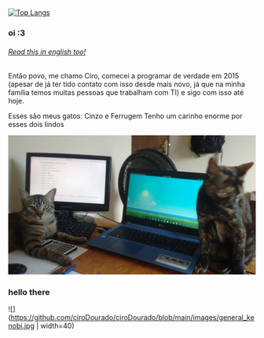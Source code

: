 <!--
**ciroDourado/ciroDourado** is a ✨ _special_ ✨ repository because its `README.md` (this file) appears on your GitHub profile.

Here are some ideas to get you started: thanks github :3 
If you came here and now is reading this stuff, you are rewarded with some secret info about me

- 🔭 I’m currently working on ... help me to change this
- 🌱 I’m currently learning: Rust and C#, and I pretend to get proficiency on both. These two are long-term investiments of mine.
- 👯 I’m looking to collaborate on ...
- 🤔 I’m looking for help with: getting a job, so I can spoil my cats <3
- 💬 Ask me about: the first thing that comes into your head, I like spontaneous people
- 📫 How to reach me: food. Oh, you meant contact. ciro.brz@gmail.com
- 😄 Pronouns: ...
- ⚡ Fun fact: I'm already a joke
-->

<!--
[![Readme Card](https://github-readme-stats.vercel.app/api/pin/?username=ciroDourado&repo=hello-world)](https://github.com/anuraghazra/github-readme-stats)
-->
#
[![Top Langs](https://github-readme-stats.vercel.app/api/top-langs/?username=ciroDourado&layout=compact&hide_title=true)](https://github.com/anuraghazra/github-readme-stats)

### oi :3
###### [Read this in english too!](https://github.com/ciroDourado/ciroDourado#hello-there)

Então povo, me chamo Ciro, comecei a programar de verdade em 2015 (apesar de já ter tido contato com isso desde mais novo, já que na minha família temos muitas pessoas que trabalham com TI) e sigo com isso até hoje.

Esses são meus gatos: Cinzo e Ferrugem
Tenho um carinho enorme por esses dois lindos

![](https://github.com/ciroDourado/ciroDourado/blob/main/images/meus_amores.jpg)






### hello there

![](https://github.com/ciroDourado/ciroDourado/blob/main/images/general_kenobi.jpg | width=40)
